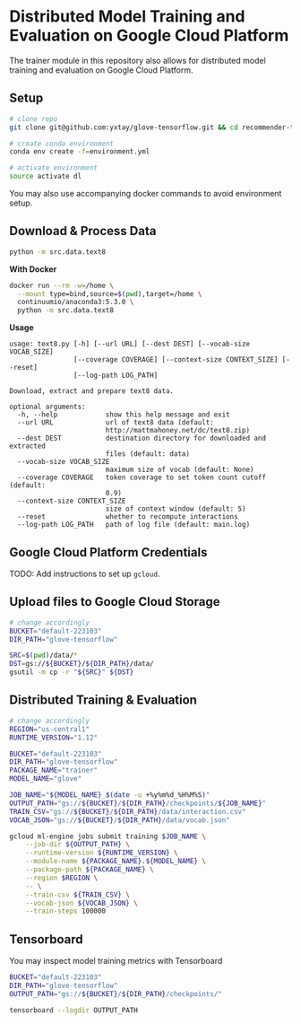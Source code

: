 # Distributed Model Training and Evaluation on Google Cloud Platform

The trainer module in this repository also allows for distributed model training and evaluation on Google Cloud Platform.

## Setup

```bash
# clone repo
git clone git@github.com:yxtay/glove-tensorflow.git && cd recommender-tensorflow

# create conda environment
conda env create -f=environment.yml

# activate environment
source activate dl
```

You may also use accompanying docker commands to avoid environment setup.

## Download & Process Data

```bash
python -m src.data.text8
```

**With Docker**

```bash
docker run --rm -w=/home \
  --mount type=bind,source=$(pwd),target=/home \
  continuumio/anaconda3:5.3.0 \
  python -m src.data.text8
```

**Usage**

```
usage: text8.py [-h] [--url URL] [--dest DEST] [--vocab-size VOCAB_SIZE]
                [--coverage COVERAGE] [--context-size CONTEXT_SIZE] [--reset]
                [--log-path LOG_PATH]

Download, extract and prepare text8 data.

optional arguments:
  -h, --help            show this help message and exit
  --url URL             url of text8 data (default:
                        http://mattmahoney.net/dc/text8.zip)
  --dest DEST           destination directory for downloaded and extracted
                        files (default: data)
  --vocab-size VOCAB_SIZE
                        maximum size of vocab (default: None)
  --coverage COVERAGE   token coverage to set token count cutoff (default:
                        0.9)
  --context-size CONTEXT_SIZE
                        size of context window (default: 5)
  --reset               whether to recompute interactions
  --log-path LOG_PATH   path of log file (default: main.log)
```

## Google Cloud Platform Credentials

TODO: Add instructions to set up `gcloud`.

## Upload files to Google Cloud Storage

```bash
# change accordingly
BUCKET="default-223103"
DIR_PATH="glove-tensorflow"

SRC=$(pwd)/data/*
DST=gs://${BUCKET}/${DIR_PATH}/data/
gsutil -m cp -r "${SRC}" ${DST}
```

## Distributed Training & Evaluation

```bash
# change accordingly
REGION="us-central1"
RUNTIME_VERSION="1.12"

BUCKET="default-223103"
DIR_PATH="glove-tensorflow"
PACKAGE_NAME="trainer"
MODEL_NAME="glove"

JOB_NAME="${MODEL_NAME}_$(date -u +%y%m%d_%H%M%S)"
OUTPUT_PATH="gs://${BUCKET}/${DIR_PATH}/checkpoints/${JOB_NAME}"
TRAIN_CSV="gs://${BUCKET}/${DIR_PATH}/data/interaction.csv"
VOCAB_JSON="gs://${BUCKET}/${DIR_PATH}/data/vocab.json"

gcloud ml-engine jobs submit training $JOB_NAME \
    --job-dir ${OUTPUT_PATH} \
    --runtime-version ${RUNTIME_VERSION} \
    --module-name ${PACKAGE_NAME}.${MODEL_NAME} \
    --package-path ${PACKAGE_NAME} \
    --region $REGION \
    -- \
    --train-csv ${TRAIN_CSV} \
    --vocab-json ${VOCAB_JSON} \
    --train-steps 100000
```

## Tensorboard

You may inspect model training metrics with Tensorboard

```bash
BUCKET="default-223103"
DIR_PATH="glove-tensorflow"
OUTPUT_PATH="gs://${BUCKET}/${DIR_PATH}/checkpoints/"

tensorboard --logdir OUTPUT_PATH
```
